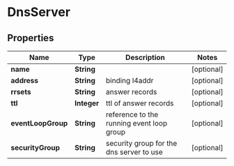 
# DnsServer

## Properties
Name | Type | Description | Notes
------------ | ------------- | ------------- | -------------
**name** | **String** |  |  [optional]
**address** | **String** | binding l4addr |  [optional]
**rrsets** | **String** | answer records |  [optional]
**ttl** | **Integer** | ttl of answer records |  [optional]
**eventLoopGroup** | **String** | reference to the running event loop group |  [optional]
**securityGroup** | **String** | security group for the dns server to use |  [optional]



